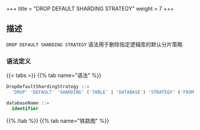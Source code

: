 +++
title = "DROP DEFAULT SHARDING STRATEGY"
weight = 7
+++

## 描述

`DROP DEFAULT SHARDING STRATEGY` 语法用于删除指定逻辑库的默认分片策略

### 语法定义

{{< tabs >}}
{{% tab name="语法" %}}
```sql
DropDefaultShardingStrategy ::=
  'DROP' 'DEFAULT' 'SHARDING' ('TABLE' | 'DATABASE') 'STRATEGY' ('FROM' databaseName)?

databaseName ::=
  identifier
```
{{% /tab %}}
{{% tab name="铁路图" %}}
<iframe frameborder="0" name="diagram" id="diagram" width="100%" height="100%"></iframe>
{{% /tab %}}
{{< /tabs >}}

### 补充说明

- 未指定 `databaseName` 时，默认是当前使用的 `DATABASE`。 如果也未使用 `DATABASE` 则会提示 `No database selected`。

### 示例

- 为指定逻辑库删除默认表分片策略
 
```sql
DROP DEFAULT SHARDING TABLE STRATEGY FROM test1;
```

- 为当前逻辑库删除默认库分片策略

```sql
DROP DEFAULT SHARDING DATABASE STRATEGY;
```

### 保留字

`DROP`、`DEFAULT`、`SHARDING`、`TABLE`、`DATABASE`、`STRATEGY`、`FROM`
### 相关链接

- [保留字](/cn/reference/distsql/syntax/reserved-word/)